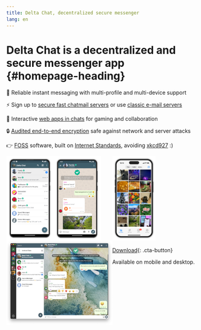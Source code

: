 ```yaml
---
title: Delta Chat, decentralized secure messenger 
lang: en
---
```


# Delta Chat is a decentralized and secure messenger app {#homepage-heading}

💬 Reliable instant messaging with multi-profile and multi-device support

⚡️ Sign up to [secure fast chatmail servers](chatmail) or use [classic e-mail servers](https://providers.delta.chat/)

🥳 Interactive [web apps in chats](https://webxdc.org/) for gaming and collaboration

🔒 [Audited end-to-end encryption](https://delta.chat/en/2024-03-25-crypto-analysis-securejoin) safe against network and server attacks

👉 [F](https://en.wikipedia.org/wiki/Free_software)[OSS](https://en.wikipedia.org/wiki/Open-source_software) software, built on [Internet Standards](https://github.com/deltachat/deltachat-core-rust/blob/master/standards.md), avoiding [xkcd927](https://xkcd.com/927/) :)

<div>
<a href="../assets/home/screenshots/android1.png">
<picture>
<source srcset="../assets/home/screenshots/android1-thumbnail.webp" type="image/webp" />
<source srcset="../assets/home/screenshots/android1-thumbnail.png" type="image/png" />
<img src="../assets/home/screenshots/android1-thumbnail.png" width="125" height="222" style="float: left; display: block;" alt="A screenshot of Delta Chat on Android showing chat list" />
</picture>
</a>
</div>

<div>
<a href="../assets/home/screenshots/android2.png">
<picture>
<source srcset="../assets/home/screenshots/android2-thumbnail.webp" type="image/webp" />
<source srcset="../assets/home/screenshots/android2-thumbnail.png" type="image/png" />
<img src="../assets/home/screenshots/android2-thumbnail.png" width="125" height="222" style="float: left; display: block;" alt="A screenshot of Delta Chat on Android showing a chat" />
</picture>
</a>
</div>

<div>
<a href="../assets/home/screenshots/desktop.png">
<picture>
<source srcset="../assets/home/screenshots/desktop-thumbnail.webp" type="image/webp" />
<source srcset="../assets/home/screenshots/desktop-thumbnail.png" type="image/png" />
<img src="../assets/home/screenshots/desktop-thumbnail.png" width="280" height="222" style="float:left;" alt="A screenshot of Delta Chat on desktop" />
</picture>
</a>
</div>

<div>
<a href="../assets/home/screenshots/ios.png">
<picture>
<source srcset="../assets/home/screenshots/ios-thumbnail.webp" type="image/webp" />
<source srcset="../assets/home/screenshots/ios-thumbnail.png" type="image/png" />
<img src="../assets/home/screenshots/ios.png" width="114" height="222" alt="A screenshot of Delta Chat on iOS" />
</picture>
</a>
</div>

[Download](https://get.delta.chat){: .cta-button}

Available on mobile and desktop.



